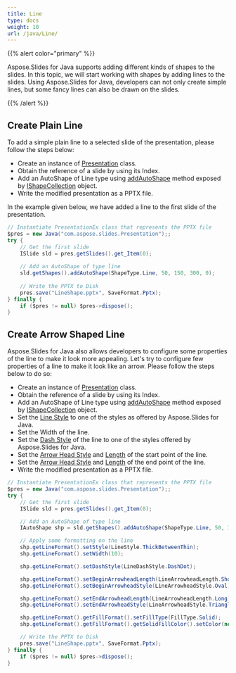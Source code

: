 ```yaml
---
title: Line
type: docs
weight: 10
url: /java/Line/
---
```



{{% alert color="primary" %}} 

Aspose.Slides for Java supports adding different kinds of shapes to the slides. In this topic, we will start working with shapes by adding lines to the slides. Using Aspose.Slides for Java, developers can not only create simple lines, but some fancy lines can also be drawn on the slides.

{{% /alert %}} 

## **Create Plain Line**

To add a simple plain line to a selected slide of the presentation, please follow the steps below:

- Create an instance of [Presentation](https://apireference.aspose.com/slides/java/com.aspose.slides/Presentation) class.
- Obtain the reference of a slide by using its Index.
- Add an AutoShape of Line type using [addAutoShape](https://apireference.aspose.com/slides/java/com.aspose.slides/IShapeCollection#addAutoShape-int-float-float-float-float-) method exposed by [IShapeCollection](https://apireference.aspose.com/slides/java/com.aspose.slides/IShapeCollection) object.
- Write the modified presentation as a PPTX file.

In the example given below, we have added a line to the first slide of the presentation.

```java
// Instantiate PresentationEx class that represents the PPTX file
$pres = new Java("com.aspose.slides.Presentation");;
try {
    // Get the first slide
    ISlide sld = pres.getSlides().get_Item(0);
    
    // Add an AutoShape of type line
    sld.getShapes().addAutoShape(ShapeType.Line, 50, 150, 300, 0);
    
    // Write the PPTX to Disk
    pres.save("LineShape.pptx", SaveFormat.Pptx);
} finally {
    if ($pres != null) $pres->dispose();
}
```

## **Create Arrow Shaped Line**

Aspose.Slides for Java also allows developers to configure some properties of the line to make it look more appealing. Let's try to configure few properties of a line to make it look like an arrow. Please follow the steps below to do so:

- Create an instance of [Presentation](https://apireference.aspose.com/slides/java/com.aspose.slides/Presentation) class.
- Obtain the reference of a slide by using its Index.
- Add an AutoShape of Line type using [addAutoShape](https://apireference.aspose.com/slides/java/com.aspose.slides/IShapeCollection#addAutoShape-int-float-float-float-float-) method exposed by [IShapeCollection](https://apireference.aspose.com/slides/java/com.aspose.slides/IShapeCollection) object.
- Set the [Line Style](https://apireference.aspose.com/slides/java/com.aspose.slides/LineStyle) to one of the styles as offered by Aspose.Slides for Java.
- Set the Width of the line.
- Set the [Dash Style](https://apireference.aspose.com/slides/java/com.aspose.slides/LineDashStyle) of the line to one of the styles offered by Aspose.Slides for Java.
- Set the [Arrow Head Style](https://apireference.aspose.com/slides/java/com.aspose.slides/LineArrowheadStyle) and [Length](https://apireference.aspose.com/slides/java/com.aspose.slides/LineArrowheadLength) of the start point of the line.
- Set the [Arrow Head Style](https://apireference.aspose.com/slides/java/com.aspose.slides/LineArrowheadStyle) and [Length](https://apireference.aspose.com/slides/java/com.aspose.slides/LineArrowheadLength) of the end point of the line.
- Write the modified presentation as a PPTX file.

```java
// Instantiate PresentationEx class that represents the PPTX file
$pres = new Java("com.aspose.slides.Presentation");;
try {
    // Get the first slide
    ISlide sld = pres.getSlides().get_Item(0);

    // Add an AutoShape of type line
    IAutoShape shp = sld.getShapes().addAutoShape(ShapeType.Line, 50, 150, 300, 0);

    // Apply some formatting on the line
    shp.getLineFormat().setStyle(LineStyle.ThickBetweenThin);
    shp.getLineFormat().setWidth(10);

    shp.getLineFormat().setDashStyle(LineDashStyle.DashDot);

    shp.getLineFormat().setBeginArrowheadLength(LineArrowheadLength.Short);
    shp.getLineFormat().setBeginArrowheadStyle(LineArrowheadStyle.Oval);

    shp.getLineFormat().setEndArrowheadLength(LineArrowheadLength.Long);
    shp.getLineFormat().setEndArrowheadStyle(LineArrowheadStyle.Triangle);

    shp.getLineFormat().getFillFormat().setFillType(FillType.Solid);
    shp.getLineFormat().getFillFormat().getSolidFillColor().setColor(new Color(PresetColor.Maroon));

    // Write the PPTX to Disk
    pres.save("LineShape.pptx", SaveFormat.Pptx);
} finally {
    if ($pres != null) $pres->dispose();
}
```
